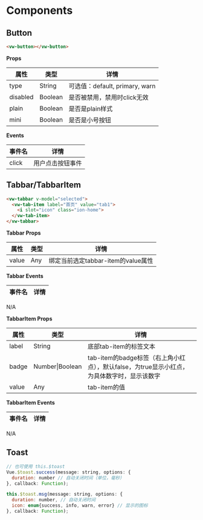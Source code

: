 # Components

## Button

```html
<vw-button></vw-button>
```
**Props**

|属性 | 类型 | 详情|
|---|---|---|
| type | String | 可选值：default, primary, warn |
| disabled | Boolean | 是否被禁用，禁用时click无效 |
| plain | Boolean | 是否是plain样式 |
| mini | Boolean | 是否是小号按钮 |

**Events**

| 事件名 | 详情|
|---|---|
| click | 用户点击按钮事件 |

## Tabbar/TabbarItem

```html
<vw-tabbar v-model="selected">
  <vw-tab-item label="首页" value="tab1">
    <i slot="icon" class="ion-home">
  </vw-tab-item>
</vw-tabbar>
```

**Tabbar Props**

|属性 | 类型 | 详情|
|---|---|---|
| value | Any | 绑定当前选定tabbar-item的value属性 |

**Tabbar Events**

| 事件名 | 详情|
|---|---|
N/A

**TabbarItem Props**

|属性 | 类型 | 详情|
|---|---|---|
| label | String | 底部tab-item的标签文本 |
| badge | Number\|Boolean | tab-item的badge标签（右上角小红点），默认false，为true显示小红点，为具体数字时，显示该数字|
| value | Any | tab-item的值 |

**TabbarItem Events**

| 事件名 | 详情|
|---|---|
N/A

## Toast

```javascript
// 也可使用 this.$toast
Vue.$toast.success(message: string, options: {
  duration: number // 自动关闭时间（单位，毫秒）
}, callback: Function);

this.$toast.msg(message: string, options: {
  duration: number, // 自动关闭时间
  icon: enum{success, info, warn, error} // 显示的图标
}, callback: Function);
```
